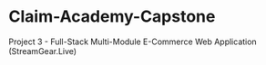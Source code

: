 # Claim-Academy-Capstone
 Project 3 - Full-Stack Multi-Module E-Commerce Web Application (StreamGear.Live)
